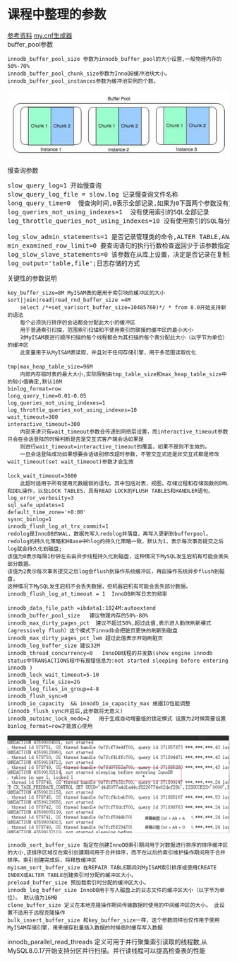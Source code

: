 # 课程中整理的参数
[参考资料](https://zhuanlan.zhihu.com/p/64871865) 
[my.cnf生成器](https://imysql.com/my-cnf-wizard.html)  
buffer_pool参数
```
innodb_buffer_pool_size 参数为innodb_buffer_pool的大小设置,一般物理内存的50%-70%
innodb_buffer_pool_chunk_size参数为InnoDB缓冲池块大小。
innodb_buffer_pool_instances参数为缓冲池实例的个数。

```
![](images/参数说明/01.jpg) 


慢查询参数
<pre>
slow_query_log=1 开始慢查询
slow_query_log_file = slow.log 记录慢查询文件名称
long_query_time=0  慢查询时间,0表示全部记录,如果为0下面两个参数没有意义
log_queries_not_using_indexes=1  没有使用索引的SQL全部记录
log_throttle_queries_not_using_indexes=10 没有使用索引的SQL每分钟记录10条

log_slow_admin_statements=1 是否记录管理类的命令,ALTER TABLE,ANALYZE TABLE, CHECK TABLE, CREATE INDEX, DROP INDEX, OPTIMIZE TABLE,REPAIR TABLE，默认是不记录这一类语句到慢日志
min_examined_row_limit=0 要查询语句的执行行数检查返回少于该参数指定行的SQL不被记录到慢查询日志
log_slow_slave_statements=0 该参数在从库上设置，决定是否记录在复制过程中超过long_query_time的SQL，如果binlog格式是row，则即使开启了该参数，也不会记录相关SQL
log_output='table,file';日志存储的方式
</pre>



关键性的参数说明

```
key_buffer_size=8M MyISAM表的是用于索引块的缓冲区的大小
sort|join|read|read_rnd_buffer_size =4M
    select /*+set_var(sort_buffer_size=10485760)*/ * from 8.0开始支持新的语法
    每个必须执行排序的会话都会分配此大小的缓冲区
    用于普通索引扫描，范围索引扫描和不使用索引的联接的缓冲区的最小大小
    对MyISAM表进行顺序扫描的每个线程都会为其扫描的每个表分配此大小（以字节为单位）的缓冲区
    此变量用于从MyISAM表读取，并且对于任何存储引擎，用于多范围读取优化

tmp|max_heap_table_size=96M 
    内部内存临时表的最大大小,实际限制由tmp_table_size和max_heap_table_size中的较小值确定,默认16M
binlog_format=row
long_query_time=0.01-0.05
log_queries_not_using_indexes=1 
log_throttle_queries_not_using_indexes=10 
wait_timeout=300				
interactive_timeout=300
    内部来讲只有wait_timeout参数会传递到网络层设置，而interactive_timeout参数只会在会话登陆的时候判断是否是交互式客户端会话如果是
    则进行wait_timeout=interactive_timeout的覆盖，如果不是则不生效的。
    一旦会话登陆成功如果想要会话级别修改超时参数，不管交互式还是非交互式都是修改wait_timeout(set wait_timeout)参数才会生效
    
lock_wait_timeout=3600
    此超时适用于所有使用元数据锁的语句。其中包括对表，视图，存储过程和存储函数的DML和DDL操作，以及LOCK TABLES，具有READ LOCK的FLUSH TABLES和HANDLER语句。
log_error_verbosity=3
sql_safe_updates=1
default_time_zone='+8:00' 
sysnc_binlog=1
innodb_flush_log_at_trx_commit=1 
redolog是InnoDB的WAL，数据先写入redolog并落盘，再写入更新到bufferpool。
redolog的持久化策略和HBase中hlog的持久化策略一致，默认为1，表示每次事务提交之后log就会持久化到磁盘;
该值为0表示每隔1秒钟左右由异步线程持久化到磁盘，这种情况下MySQL发生宕机有可能会丢失部分数据。
该值为2表示每次事务提交之后log会flush到操作系统缓冲区，再由操作系统异步flush到磁盘，
这种情况下MySQL发生宕机不会丢失数据，但机器宕机有可能会丢失部分数据。
innodb_flush_log_at_timeout = 1  InnoDB刷写日志的频率

innodb_data_file_path =ibdata1:1024M:autoextend
innodb_buffer_pool_size   建议物理内存的50%-80%
innodb_max_dirty_pages_pct  建议不超过50%,超过此值,表示进入勤快刷新模式(agressively flush）这个模式下innodb会把脏页更快的刷新到磁盘
innodb_max_dirty_pages_pct_lwm 超过此值表示开始刷脏页
innodb_log_buffer_size 建议32M
innodb_thread_concurrency=0   InnoDB线程的并发数(show engine innodb status中TRANSACTIONS段中有报错信息为:not started sleeping before entering innodb )
innodb_lock_wait_timeout=5-10
innodb_log_file_size=2G
innodb_log_files_in_group=4-8
innodb_flush_sync=0
innodb_io_capacity  && innodb_io_capacity_max 根据IO性能调整(innodb_flush_sync开启后,此参数将无意义)
innodb_autoinc_lock_mode=2   用于生成自动增量值的锁定模式 设置为2时候需要设置binlog_format=row才能放心使用
```
![](images/参数说明/02.jpg) 


```
innodb_sort_buffer_size 指定在创建InnoDB索引期间用于对数据进行排序的排序缓冲区的大小,该排序区域仅在索引创建期间用于合并排序，而不在以后的索引维护操作期间用于合并排序。索引创建完成后，将释放缓冲区
myisam_sort_buffer_size 在REPAIR TABLE期间对MyISAM索引排序或使用CREATE INDEX或ALTER TABLE创建索引时分配的缓冲区大小。
preload_buffer_size 预加载索引时分配的缓冲区大小。
innodb_log_buffer_size InnoDB用于写入磁盘上的日志文件的缓冲区大小（以字节为单位）。 默认值为16MB
clone_buffer_size 定义在本地克隆操作期间传输数据时使用的中间缓冲区的大小。 此设置不适用于远程克隆操作
bulk_insert_buffer_size 和key_buffer_size一样，这个参数同样也仅作用于使用 MyISAM存储引擎，用来缓存批量插入数据的时候临时缓存写入数据
```



innodb_parallel_read_threads  定义可用于并行聚集索引读取的线程数,从MySQL8.0.17开始支持分区并行扫描。并行读线程可以提高检查表的性能